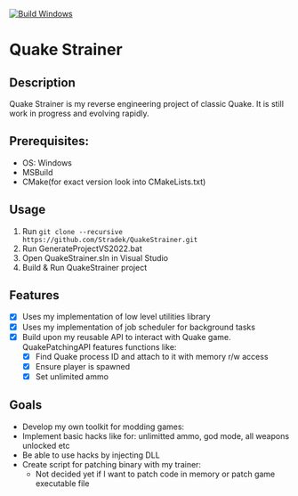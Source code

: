 [![Build Windows](https://github.com/Stradek/QuakeSTrainer/actions/workflows/build-windows.yml/badge.svg)](https://github.com/Stradek/QuakeSTrainer/actions/workflows/build-windows.yml)
# Quake Strainer

## Description
Quake Strainer is my reverse engineering project of classic Quake.
It is still work in progress and evolving rapidly. 

## Prerequisites:
- OS: Windows
- MSBuild
- CMake(for exact version look into CMakeLists.txt)

## Usage
1. Run `git clone --recursive https://github.com/Stradek/QuakeStrainer.git`
2. Run GenerateProjectVS2022.bat
3. Open QuakeStrainer.sln in Visual Studio
4. Build & Run QuakeStrainer project

## Features
- [x] Uses my implementation of low level utilities library
- [x] Uses my implementation of job scheduler for background tasks
- [x] Build upon my reusable API to interact with Quake game. QuakePatchingAPI features functions like:
  - [x] Find Quake process ID and attach to it with memory r/w access
  - [x] Ensure player is spawned
  - [x] Set unlimited ammo

## Goals
- Develop my own toolkit for modding games:
- Implement basic hacks like for: unlimitted ammo, god mode, all weapons unlocked etc
- Be able to use hacks by injecting DLL
- Create script for patching binary with my trainer:
  - Not decided yet if I want to patch code in memory or patch game executable file
